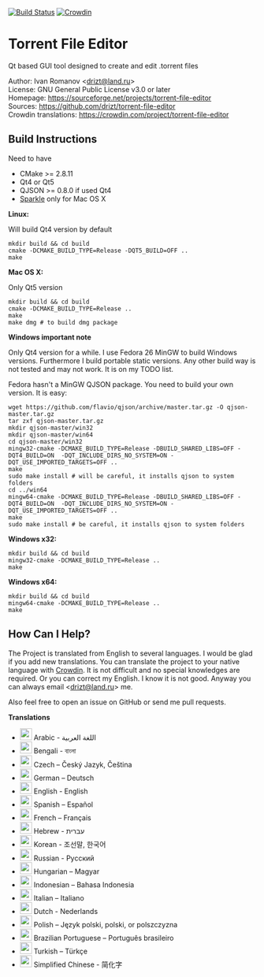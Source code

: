 [![Build Status](https://travis-ci.org/drizt/torrent-file-editor.svg?branch=master)](https://travis-ci.org/drizt/torrent-file-editor)
[![Crowdin](https://d322cqt584bo4o.cloudfront.net/torrent-file-editor/localized.svg)](https://crowdin.com/project/torrent-file-editor)

Torrent File Editor
===================

Qt based GUI tool designed to create and edit .torrent files

Author: Ivan Romanov <[drizt@land.ru](mailto:drizt@land.ru)>  
License: GNU General Public License v3.0 or later  
Homepage: https://sourceforge.net/projects/torrent-file-editor  
Sources: https://github.com/drizt/torrent-file-editor  
Crowdin translations: https://crowdin.com/project/torrent-file-editor

Build Instructions
------------------

Need to have
 - CMake >= 2.8.11
 - Qt4 or Qt5
 - QJSON >= 0.8.0 if used Qt4
 - [Sparkle](http://sparkle-project.org/) only for Mac OS X

**Linux:**

Will build Qt4 version by default

    mkdir build && cd build
    cmake -DCMAKE_BUILD_TYPE=Release -DQT5_BUILD=OFF ..
    make

**Mac OS X:**

Only Qt5 version

    mkdir build && cd build
    cmake -DCMAKE_BUILD_TYPE=Release ..
    make
    make dmg # to build dmg package

**Windows important note**

Only Qt4 version for a while.
I use Fedora 26 MinGW to build Windows versions. Furthermore I build
portable static versions. Any other build way is not tested and may
not work. It is on my TODO list.

Fedora hasn't a MinGW QJSON package. You need to build your own version.
It is easy:

    wget https://github.com/flavio/qjson/archive/master.tar.gz -O qjson-master.tar.gz
    tar zxf qjson-master.tar.gz
    mkdir qjson-master/win32
    mkdir qjson-master/win64
    cd qjson-master/win32
    mingw32-cmake -DCMAKE_BUILD_TYPE=Release -DBUILD_SHARED_LIBS=OFF -DQT4_BUILD=ON  -DQT_INCLUDE_DIRS_NO_SYSTEM=ON -DQT_USE_IMPORTED_TARGETS=OFF ..
    make
    sudo make install # will be careful, it installs qjson to system folders
    cd ../win64
    mingw64-cmake -DCMAKE_BUILD_TYPE=Release -DBUILD_SHARED_LIBS=OFF -DQT4_BUILD=ON  -DQT_INCLUDE_DIRS_NO_SYSTEM=ON -DQT_USE_IMPORTED_TARGETS=OFF ..
    make
    sudo make install # be careful, it installs qjson to system folders

**Windows x32:**

    mkdir build && cd build
    mingw32-cmake -DCMAKE_BUILD_TYPE=Release ..
    make

**Windows x64:**

    mkdir build && cd build
    mingw64-cmake -DCMAKE_BUILD_TYPE=Release ..
    make

How Can I Help?
---------------

The Project is translated from English to several languages.
I would be glad if you add new translations. You can translate the
project to your native language with [Crowdin](https://crowdin.com/project/torrent-file-editor).
It is not difficult and no special knowledges are required.
Or you can correct my English. I know it is not good. Anyway you can
always email <[drizt@land.ru](mailto:drizt@land.ru)> me.

Also feel free to open an issue on GitHub or send me pull requests.

**Translations**

* <img src="https://lipis.github.io/flag-icon-css/flags/4x3/sa.svg" width="24" height="24" /> Arabic - اللغة العربية  
* <img src="https://lipis.github.io/flag-icon-css/flags/4x3/bd.svg" width="24" height="24" /> Bengali - বাংলা  
* <img src="https://lipis.github.io/flag-icon-css/flags/4x3/cz.svg" width="24" height="24" /> Czech – Český Jazyk, Čeština  
* <img src="https://lipis.github.io/flag-icon-css/flags/4x3/de.svg" width="24" height="24" /> German – Deutsch  
* <img src="https://lipis.github.io/flag-icon-css/flags/4x3/us.svg" width="24" height="24" /> English - English  
* <img src="https://lipis.github.io/flag-icon-css/flags/4x3/es.svg" width="24" height="24" /> Spanish – Español  
* <img src="https://lipis.github.io/flag-icon-css/flags/4x3/fr.svg" width="24" height="24" /> French – Français  
* <img src="https://lipis.github.io/flag-icon-css/flags/4x3/il.svg" width="24" height="24" /> Hebrew - עברית‎  
* <img src="https://lipis.github.io/flag-icon-css/flags/4x3/kr.svg" width="24" height="24" /> Korean - 조선말, 한국어  
* <img src="https://lipis.github.io/flag-icon-css/flags/4x3/ru.svg" width="24" height="24" /> Russian - Русский  
* <img src="https://lipis.github.io/flag-icon-css/flags/4x3/hu.svg" width="24" height="24" /> Hungarian – Magyar  
* <img src="https://lipis.github.io/flag-icon-css/flags/4x3/id.svg" width="24" height="24" /> Indonesian – Bahasa Indonesia  
* <img src="https://lipis.github.io/flag-icon-css/flags/4x3/it.svg" width="24" height="24" /> Italian – Italiano  
* <img src="https://lipis.github.io/flag-icon-css/flags/4x3/nl.svg" width="24" height="24" /> Dutch - Nederlands  
* <img src="https://lipis.github.io/flag-icon-css/flags/4x3/pl.svg" width="24" height="24" /> Polish – Język polski, polski, or polszczyzna  
* <img src="https://lipis.github.io/flag-icon-css/flags/4x3/br.svg" width="24" height="24" /> Brazilian Portuguese – Português brasileiro  
* <img src="https://lipis.github.io/flag-icon-css/flags/4x3/tr.svg" width="24" height="24" /> Turkish – Türkçe  
* <img src="https://lipis.github.io/flag-icon-css/flags/4x3/cn.svg" width="24" height="24" /> Simplified Chinese - 简化字  

